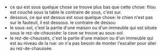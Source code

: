 - ce qui est sous quelque chose se trouve plus bas que cette chose: filou est couché sous la table
  le contraire de sous, c'est sur.
- dessous, ce qui est dessus est sous quelque chose: le chien n'est pas sur le fauteuil, il est dessous.
  le contraire de dessou
- le sous-sol, c'est la partie d'une maison ou d'un immeuble qui est située sous le rez-de-chaussée: la cave se trouve au sous-sol.
- le rez-de-chaussés, c'est la partie d'une maison ou d'un immeuble qui est au niveau de la rue: on n'a pas besoin de monter l'escalier pour aller au rez-de-chaussée.